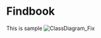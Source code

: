 # Findbook
This is sample
![ClassDiagram_Fix](https://user-images.githubusercontent.com/77768139/162626983-8a8af786-7358-4044-a7c2-968b9c49d591.JPG)

